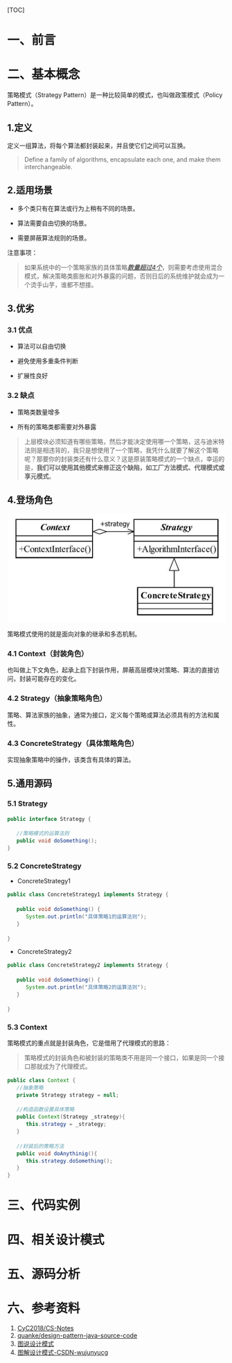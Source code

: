 [TOC]



# 一、前言

# 二、基本概念

策略模式（Strategy Pattern）是一种比较简单的模式，也叫做政策模式（Policy Pattern）。

## 1.定义

定义一组算法，将每个算法都封装起来，并且使它们之间可以互换。

> Define a family of algorithms, encapsulate each one, and make them interchangeable.



## 2.适用场景

- 多个类只有在算法或行为上稍有不同的场景。



- 算法需要自由切换的场景。



- 需要屏蔽算法规则的场景。



注意事项：

> 如果系统中的一个策略家族的具体策略<u>***数量超过4个***</u>，则需要考虑使用混合模式，解决策略类膨胀和对外暴露的问题，否则日后的系统维护就会成为一个烫手山芋，谁都不想接。



## 3.优劣

### 3.1 优点

- 算法可以自由切换



- 避免使用多重条件判断



- 扩展性良好



### 3.2 缺点

- 策略类数量增多



- 所有的策略类都需要对外暴露

> 上层模块必须知道有哪些策略，然后才能决定使用哪一个策略，这与迪米特法则是相违背的，我只是想使用了一个策略，我凭什么就要了解这个策略呢？那要你的封装类还有什么意义？这是原装策略模式的一个缺点，幸运的是，**我们可以使用其他模式来修正这个缺陷，如工厂方法模式、代理模式或享元模式**。





## 4.登场角色

![1542894058650](images/1542894058650.png)



策略模式使用的就是面向对象的继承和多态机制。



### 4.1 Context（封装角色）

也叫做上下文角色，起承上启下封装作用，屏蔽高层模块对策略、算法的直接访问，封装可能存在的变化。





### 4.2 Strategy（抽象策略角色）

策略、算法家族的抽象，通常为接口，定义每个策略或算法必须具有的方法和属性。



### 4.3 ConcreteStrategy（具体策略角色）

实现抽象策略中的操作，该类含有具体的算法。



## 5.通用源码

### 5.1 Strategy



```java
public interface Strategy {
   
   //策略模式的运算法则
   public void doSomething();
}
```



### 5.2 ConcreteStrategy



- ConcreteStrategy1

```java
public class ConcreteStrategy1 implements Strategy {

   public void doSomething() {
      System.out.println("具体策略1的运算法则");
   }

}
```



- ConcreteStrategy2

```java
public class ConcreteStrategy2 implements Strategy {

   public void doSomething() {
      System.out.println("具体策略2的运算法则");
   }

}
```





### 5.3 Context

策略模式的重点就是封装角色，它是借用了代理模式的思路：

> 策略模式的封装角色和被封装的策略类不用是同一个接口，如果是同一个接口那就成为了代理模式。



```java
public class Context {
   //抽象策略
   private Strategy strategy = null;
   
   //构造函数设置具体策略
   public Context(Strategy _strategy){
      this.strategy = _strategy;
   }
   
   //封装后的策略方法
   public void doAnythinig(){
      this.strategy.doSomething();
   }
}
```















# 三、代码实例



# 四、相关设计模式



# 五、源码分析



# 六、参考资料
1. [CyC2018/CS-Notes](https://github.com/CyC2018/CS-Notes/blob/master/notes/%E8%AE%BE%E8%AE%A1%E6%A8%A1%E5%BC%8F.md) 
2. [quanke/design-pattern-java-source-code](https://github.com/quanke/design-pattern-java-source-code)
3. [图说设计模式](https://design-patterns.readthedocs.io/zh_CN/latest/)
4. [图解设计模式-CSDN-wujunyucg](https://blog.csdn.net/wujunyucg/article/category/7301352/1)